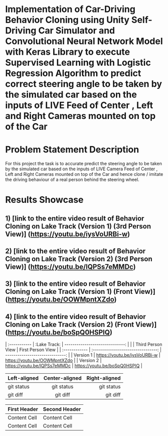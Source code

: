 # Implementation of Car-Driving Behavior Cloning using Unity Self-Driving Car Simulator and Convolutional Neural Network Model with Keras Library to execute Supervised Learning with Logistic Regression Algorithm to predict correct steering angle to be taken by the simulated car based on the inputs of LIVE Feed of Center , Left and Right Cameras mounted on top of the Car 

# Problem Statement Description
For this project the task is to accurate predict the steering angle to be taken by the simulated car based on the inputs of LIVE Camera Feed of Center , Left and Right Cameras mounted on top of the Car and hence clone / imitate the driving behaviour of a real person behind the steering wheel.

# Results Showcase
## 1) [link to the entire video result of Behavior Cloning on Lake Track (Version 1) (3rd Person View)] (https://youtu.be/iysVoURBi-w)
## 2) [link to the entire video result of Behavior Cloning on Lake Track (Version 2) (3rd Person View)] (https://youtu.be/lQPSs7eMMDc)
## 3) [link to the entire video result of Behavior Cloning on Lake Track (Version 1) (Front View)] (https://youtu.be/OOWMpntXZdo)
## 4) [link to the entire video result of Behavior Cloning on Lake Track (Version 2) (Front View)] (https://youtu.be/boSpQ0HSPIQ)

|  :----------- |                       :Lake Track: | ------------------------------:  | 
|               |        Third Person View           |      First Person View           |
| :------------ | :--------------------------------: | ------------------------------:  |
| Version 1     | https://youtu.be/iysVoURBi-w       |  https://youtu.be/OOWMpntXZdo    |
| Version 2     | https://youtu.be/lQPSs7eMMDc       |  https://youtu.be/boSpQ0HSPIQ    |


| Left-aligned | Center-aligned | Right-aligned |
| :---         |     :---:      |          ---: |
| git status   | git status     | git status    |
| git diff     | git diff       | git diff      |


| First Header  | Second Header |
| ------------- | ------------- |
| Content Cell  | Content Cell  |
| Content Cell  | Content Cell  |
